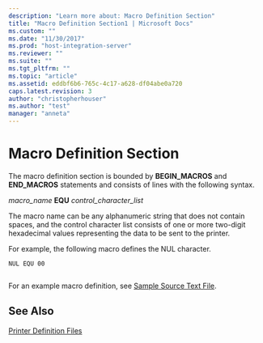```yaml
---
description: "Learn more about: Macro Definition Section"
title: "Macro Definition Section1 | Microsoft Docs"
ms.custom: ""
ms.date: "11/30/2017"
ms.prod: "host-integration-server"
ms.reviewer: ""
ms.suite: ""
ms.tgt_pltfrm: ""
ms.topic: "article"
ms.assetid: eddbf6b6-765c-4c17-a628-df04abe0a720
caps.latest.revision: 3
author: "christopherhouser"
ms.author: "test"
manager: "anneta"
---
```

# Macro Definition Section
The macro definition section is bounded by **BEGIN_MACROS** and **END_MACROS** statements and consists of lines with the following syntax.  
  
 *macro_name* **EQU** *control_character_list*  
  
 The macro name can be any alphanumeric string that does not contain spaces, and the control character list consists of one or more two-digit hexadecimal values representing the data to be sent to the printer.  
  
 For example, the following macro defines the NUL character.  
  
```  
NUL EQU 00  
  
```  
  
 For an example macro definition, see [Sample Source Text File](../core/sample-source-text-file2.md).  
  
## See Also  
 [Printer Definition Files](../core/printer-definition-files2.md)
